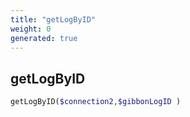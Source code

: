 ```yaml
---
title: "getLogByID"
weight: 0
generated: true
---
```


## getLogByID



```php
getLogByID($connection2,$gibbonLogID )
```






